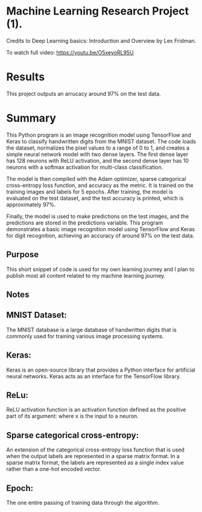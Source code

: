 # Machine Learning Research Project (1).
 Credits to Deep Learning basics: Introduction and Overview
 by Lex Fridman.
 
 To watch full video: https://youtu.be/O5xeyoRL95U

# Results
 This project outputs an arrucacy around 97% on the test data.

# Summary
This Python program is an image recognition model using TensorFlow and Keras to classify handwritten digits from the MNIST dataset. The code loads the dataset, normalizes the pixel values to a range of 0 to 1, and creates a simple neural network model with two dense layers. The first dense layer has 128 neurons with ReLU activation, and the second dense layer has 10 neurons with a softmax activation for multi-class classification.

The model is then compiled with the Adam optimizer, sparse categorical cross-entropy loss function, and accuracy as the metric. It is trained on the training images and labels for 5 epochs. After training, the model is evaluated on the test dataset, and the test accuracy is printed, which is approximately 97%.

Finally, the model is used to make predictions on the test images, and the predictions are stored in the predictions variable. This program demonstrates a basic image recognition model using TensorFlow and Keras for digit recognition, achieving an accuracy of around 97% on the test data.

## Purpose
This short snippet of code is used for my own learning journey and I plan to publish most all content related to my machine learning journey.

## Notes
## MNIST Dataset: 
The MNIST database is a large database of handwritten digits that is commonly used for training various image processing systems. 

## Keras:
Keras is an open-source library that provides a Python interface for artificial neural networks. Keras acts as an interface for the TensorFlow library.

## ReLu:
ReLU activation function is an activation function defined as the positive part of its argument: where x is the input to a neuron.

## Sparse categorical cross-entropy: 
An extension of the categorical cross-entropy loss function that is used when the output labels are represented in a sparse matrix format. In a sparse matrix format, the labels are represented as a single index value rather than a one-hot encoded vector.

## Epoch: 
The one entire passing of training data through the algorithm.
